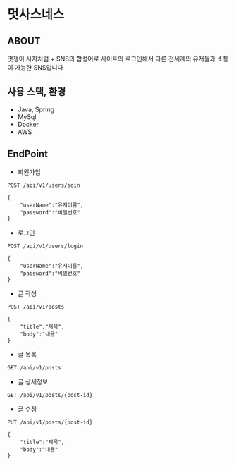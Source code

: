 # 멋사스네스

## ABOUT
멋쟁이 사자처럼 + SNS의 합성어로 사이트의 로그인해서 다른 전세계의 유저들과 소통이 가능한 SNS입니다

## 사용 스택, 환경
- Java, Spring
- MySql
- Docker
- AWS

## EndPoint

- 회원가입
```
POST /api/v1/users/join

{
    "userName":"유저이름",
    "password":"비밀번호" 
}
```
- 로그인
```
POST /api/v1/users/login

{
    "userName":"유저이름",
    "password":"비밀번호" 
}
```
- 글 작성
```
POST /api/v1/posts

{
    "title":"제목",
    "body":"내용" 
}
```
- 글 목록
```
GET /api/v1/posts
```
- 글 상세정보
```
GET /api/v1/posts/{post-id}
```
- 글 수정
```
PUT /api/v1/posts/{post-id}

{
    "title":"제목",
    "body":"내용" 
}
```